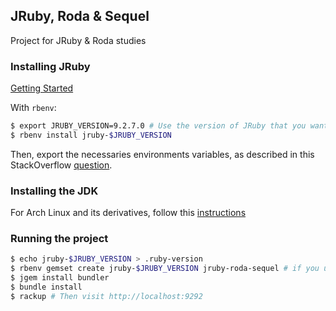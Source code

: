 ## JRuby, Roda & Sequel

Project for JRuby & Roda studies 

### Installing JRuby

[Getting Started](https://github.com/jruby/jruby)

With `rbenv`:

```bash
$ export JRUBY_VERSION=9.2.7.0 # Use the version of JRuby that you want
$ rbenv install jruby-$JRUBY_VERSION
```

Then, export the necessaries environments variables, as described in this StackOverflow [question](https://stackoverflow.com/questions/36324666/error-could-not-find-or-load-main-class-org-jruby-main).

### Installing the JDK

For Arch Linux and its derivatives, follow this [instructions](https://www.edivaldobrito.com.br/oracle-java-no-arch-linux/)


### Running the project

```bash
$ echo jruby-$JRUBY_VERSION > .ruby-version
$ rbenv gemset create jruby-$JRUBY_VERSION jruby-roda-sequel # if you use rbenv with gemset plugin
$ jgem install bundler
$ bundle install
$ rackup # Then visit http://localhost:9292
```
